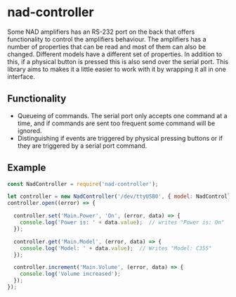 # nad-controller
Some NAD amplifiers has an RS-232 port on the back that offers functionality to control the amplifiers behaviour. The amplifiers has a number of properties that can be read and most of them can also be changed. Different models have a different set of properties. In addition to this,  if a physical button is pressed this is also send over the serial port. This library aims to makes it a little easier to work with it by wrapping it all in one interface.

## Functionality
- Queueing of commands. The serial port only accepts one command at a time, and if commands are sent too frequent some command will be ignored.
- Distinguishing if events are triggered by physical pressing buttons or if they are triggered by a serial port command.

## Example
```javascript
const NadController = require('nad-controller');

let controller = new NadController('/dev/ttyUSB0', { model: NadController.MODELS.C355 });
controller.open((error) => {

  controller.set('Main.Power', 'On', (error, data) => {
    console.log('Power is: ' + data.value);  // writes "Power is: On"
  });

  controller.get('Main.Model', (error, data) => {
    console.log('Model: ' + data.value);  // Writes "Model: C355"
  });

  controller.increment('Main.Volume', (error, data) => {
    console.log('Volume increased');
  });
});

```



